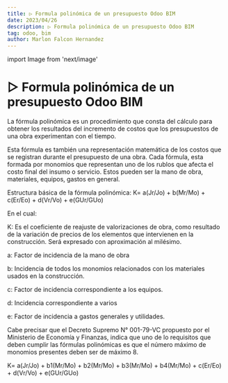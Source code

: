 ```yaml
---
title: ▷ Formula polinómica de un presupuesto Odoo BIM
date: 2023/04/26
description: ▷ Formula polinómica de un presupuesto Odoo BIM
tag: odoo, bim
author: Marlon Falcon Hernandez
---
```

import Image from 'next/image'

# ▷ Formula polinómica de un presupuesto Odoo BIM
La fórmula polinómica es un procedimiento que consta del cálculo para obtener los resultados del incremento de costos que los presupuestos de una obra experimentan con el tiempo.

Esta fórmula es también una representación matemática de los costos que se registran durante el presupuesto de una obra. Cada fórmula, esta formada por monomios que representan uno de los rublos que afecta el costo final del insumo o servicio. Estos pueden ser la mano de obra, materiales, equipos, gastos en general.

Estructura básica de la fórmula polinómica:
K= a(Jr/Jo) + b(Mr/Mo) + c(Er/Eo) + d(Vr/Vo) + e(GUr/GUo)

En el cual:

K: Es el coeficiente de reajuste de valorizaciones de obra, como resultado de la variación de precios de los elementos que intervienen en la construcción. Será expresado con aproximación al milésimo.

a: Factor de incidencia de la mano de obra

b: Incidencia de todos los monomios relacionados con los materiales usados en la construcción.

c: Factor de incidencia correspondiente a los equipos.

d: Incidencia correspondiente a varios 

e: Factor de incidencia a gastos generales y utilidades.

Cabe precisar que el Decreto Supremo N° 001-79-VC propuesto por el Ministerio de Economía y Finanzas, indica que uno de lo requisitos que deben cumplir las fórmulas polinómicas es que el número máximo de monomios presentes deben ser de máximo 8.

K= a(Jr/Jo) + b1(Mr/Mo)  + b2(Mr/Mo) + b3(Mr/Mo) + b4(Mr/Mo) + c(Er/Eo) + d(Vr/Vo) + e(GUr/GUo)